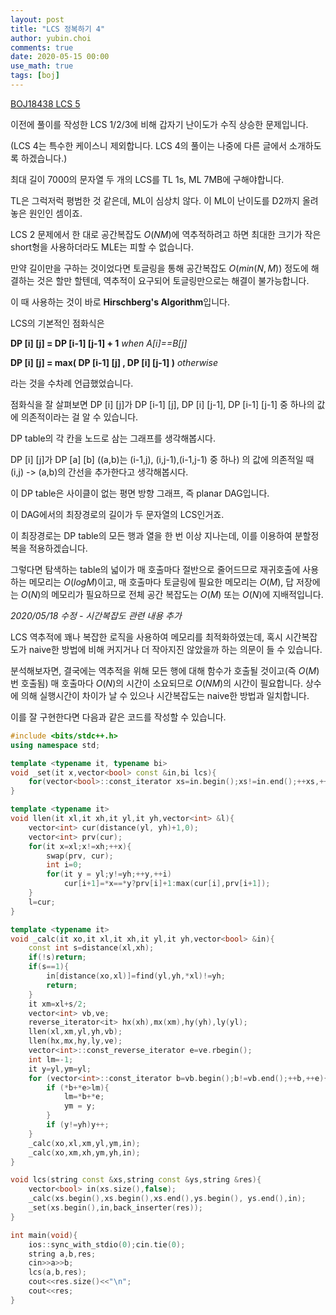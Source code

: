 ```yaml
---
layout: post
title: "LCS 정복하기 4"
author: yubin.choi
comments: true
date: 2020-05-15 00:00
use_math: true
tags: [boj]
---
```


[BOJ18438 LCS 5](https://www.acmicpc.net/problem/18438)

이전에 풀이를 작성한 LCS 1/2/3에 비해 갑자기 난이도가 수직 상승한 문제입니다. 

(LCS 4는 특수한 케이스니 제외합니다. LCS 4의 풀이는 나중에 다른 글에서 소개하도록 하겠습니다.)

최대 길이 7000의 문자열 두 개의 LCS를 TL 1s, ML 7MB에 구해야합니다.

TL은 그럭저럭 평범한 것 같은데, ML이 심상치 않다. 이 ML이 난이도를 D2까지 올려놓은 원인인 셈이죠.

LCS 2 문제에서 한 대로 공간복잡도 $O(NM)$에 역추적하려고 하면 최대한 크기가 작은 short형을 사용하더라도 MLE는 피할 수 없습니다.

만약 길이만을 구하는 것이었다면 토글링을 통해 공간복잡도 $O(min(N,M))$ 정도에 해결하는 것은 할만 할텐데, 역추적이 요구되어 토글링만으로는 해결이 불가능합니다.

이 때 사용하는 것이 바로 **Hirschberg's Algorithm**입니다.



LCS의 기본적인 점화식은

**DP [i] [j] = DP [i-1] [j-1] + 1** *when A[i]==B[j]*

**DP [i] [j] = max( DP [i-1] [j] , DP [i] [j-1] )** *otherwise*

라는 것을 수차례 언급했었습니다.

점화식을 잘 살펴보면 DP [i] [j]가 DP [i-1] [j], DP [i] [j-1], DP [i-1] [j-1] 중 하나의 값에 의존적이라는 걸 알 수 있습니다.

DP table의 각 칸을 노드로 삼는 그래프를 생각해봅시다.

DP [i] [j]가 DP [a] [b] ((a,b)는 (i-1,j), (i,j-1),(i-1,j-1) 중 하나) 의 값에 의존적일 때 (i,j) -> (a,b)의 간선을 추가한다고 생각해봅시다.

이 DP table은  사이클이 없는 평면 방향 그래프, 즉 planar DAG입니다.

이 DAG에서의 최장경로의 길이가 두 문자열의 LCS인거죠.

이 최장경로는 DP table의 모든 행과 열을 한 번 이상 지나는데, 이를 이용하여 분할정복을 적용하겠습니다.

그렇다면 탐색하는 table의 넓이가 매 호출마다 절반으로 줄어드므로 재귀호출에 사용하는 메모리는 $O(logM)$이고, 매 호출마다 토글링에 필요한 메모리는 $O(M)$, 답 저장에는 $O(N)$의 메모리가 필요하므로 전체 공간 복잡도는 $O(M)$ 또는 $O(N)$에 지배적입니다.



*2020/05/18 수정 - 시간복잡도 관련 내용 추가*

LCS 역추적에 꽤나 복잡한 로직을 사용하여 메모리를 최적화하였는데, 혹시 시간복잡도가 naive한 방법에 비해 커지거나 더 작아지진 않았을까 하는 의문이 들 수 있습니다.

분석해보자면, 결국에는 역추적을 위해 모든 행에 대해 함수가 호출될 것이고(즉 $O(M)$번 호출됨) 매 호출마다 $O(N)$의 시간이 소요되므로 $O(NM)$의 시간이 필요합니다. 상수에 의해 실행시간이 차이가 날 수 있으나 시간복잡도는 naive한 방법과 일치합니다.



이를 잘 구현한다면 다음과 같은 코드를 작성할 수 있습니다.

```cpp
#include <bits/stdc++.h>
using namespace std;

template <typename it, typename bi>
void _set(it x,vector<bool> const &in,bi lcs){
    for(vector<bool>::const_iterator xs=in.begin();xs!=in.end();++xs,++x)if(*xs)*lcs++ = *x;
}

template <typename it>
void llen(it xl,it xh,it yl,it yh,vector<int> &l){
    vector<int> cur(distance(yl, yh)+1,0);
    vector<int> prv(cur);
    for(it x=xl;x!=xh;++x){
        swap(prv, cur);
        int i=0;
        for(it y = yl;y!=yh;++y,++i)
            cur[i+1]=*x==*y?prv[i]+1:max(cur[i],prv[i+1]);
    }
    l=cur;
}

template <typename it>
void _calc(it xo,it xl,it xh,it yl,it yh,vector<bool> &in){
    const int s=distance(xl,xh);
    if(!s)return;
    if(s==1){
        in[distance(xo,xl)]=find(yl,yh,*xl)!=yh;
        return;
	}
    it xm=xl+s/2;
    vector<int> vb,ve;
	reverse_iterator<it> hx(xh),mx(xm),hy(yh),ly(yl);
    llen(xl,xm,yl,yh,vb);
    llen(hx,mx,hy,ly,ve);
    vector<int>::const_reverse_iterator e=ve.rbegin();
    int lm=-1;
    it y=yl,ym=yl;
    for (vector<int>::const_iterator b=vb.begin();b!=vb.end();++b,++e){
        if (*b+*e>lm){
    		lm=*b+*e;
        	ym = y;
    	}
        if (y!=yh)y++;
    }
    _calc(xo,xl,xm,yl,ym,in);
    _calc(xo,xm,xh,ym,yh,in);
}

void lcs(string const &xs,string const &ys,string &res){
    vector<bool> in(xs.size(),false);
    _calc(xs.begin(),xs.begin(),xs.end(),ys.begin(), ys.end(),in);
    _set(xs.begin(),in,back_inserter(res));
}

int main(void){
	ios::sync_with_stdio(0);cin.tie(0);
	string a,b,res;
	cin>>a>>b;
	lcs(a,b,res);
	cout<<res.size()<<"\n";
	cout<<res;
}
```

